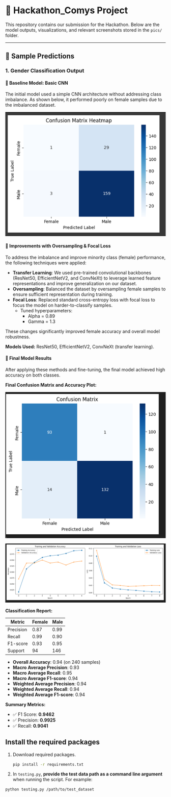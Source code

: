 # 🧠 Hackathon_Comys Project

This repository contains our submission for the Hackathon. Below are the model outputs, visualizations, and relevant screenshots stored in the `pics/` folder.

---

## 📸 Sample Predictions

### 1. Gender Classification Output

#### 🔹 Baseline Model: Basic CNN
The initial model used a simple CNN architecture without addressing class imbalance. As shown below, it performed poorly on female samples due to the imbalanced dataset.

![Gender Model Output](training/Basic_CNN.png)

#### 🔹 Improvements with Oversampling & Focal Loss
To address the imbalance and improve minority class (female) performance, the following techniques were applied:

- **Transfer Learning**: We used pre-trained convolutional backbones (ResNet50, EfficientNetV2, and ConvNeXt) to leverage learned feature representations and improve generalization on our dataset.
- **Oversampling**: Balanced the dataset by oversampling female samples to ensure sufficient representation during training.
- **Focal Loss**: Replaced standard cross-entropy loss with focal loss to focus the model on harder-to-classify samples.  
  - Tuned hyperparameters:  
    - Alpha = 0.89  
    - Gamma = 1.3

These changes significantly improved female accuracy and overall model robustness.

**Models Used:** ResNet50, EfficientNetV2, ConvNeXt (transfer learning).

#### 🔹 Final Model Results
After applying these methods and fine-tuning, the final model achieved high accuracy on both classes.  

**Final Confusion Matrix and Accuracy Plot:**

![Final Confusion Matrix](training/final_confusion_matrix.png)

![Training Validation Accuracy](training/final_accuracy_plot.png)

**Classification Report:**

| Metric       | Female | Male |
|---------------|---------|------|
| Precision     | 0.87  | 0.99 |
| Recall        | 0.99  | 0.90 |
| F1-score      | 0.93  | 0.95 |
| Support       | 94    | 146 |

- **Overall Accuracy**: 0.94 (on 240 samples)
- **Macro Average Precision**: 0.93
- **Macro Average Recall**: 0.95
- **Macro Average F1-score**: 0.94
- **Weighted Average Precision**: 0.94
- **Weighted Average Recall**: 0.94
- **Weighted Average F1-score**: 0.94

**Summary Metrics:**

- ✅ F1 Score: **0.9462**
- ✅ Precision: **0.9925**
- ✅ Recall: **0.9041**

## Install the required packages

1. Download required packages.

    ```bash
    pip install -r requirements.txt
    ```

2. In `testing.py`, **provide the test data path as a command line argument** when running the script. For example:

```bash
python testing.py /path/to/test_dataset




